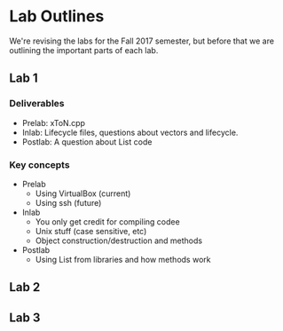 Lab Outlines
============

We're revising the labs for the Fall 2017 semester, but before that we are outlining the important parts of each lab.

Lab 1
-----

### Deliverables

  - Prelab: xToN.cpp
  - Inlab: Lifecycle files, questions about vectors and lifecycle.
  - Postlab: A question about List code

### Key concepts

  - Prelab
    - Using VirtualBox (current)
    - Using ssh (future)
  - Inlab
    - You only get credit for compiling codee
    - Unix stuff (case sensitive, etc)
    - Object construction/destruction and methods
  - Postlab
    - Using List from libraries and how methods work



Lab 2
-----

Lab 3
-----
